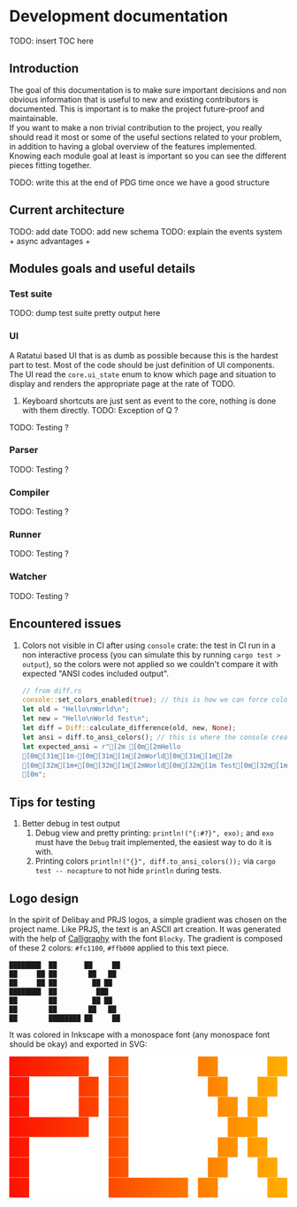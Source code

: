 # Development documentation

TODO: insert TOC here

## Introduction
The goal of this documentation is to make sure important decisions and non obvious information that is useful to new and existing contributors is documented. This is important is to make the project future-proof and maintainable.  
If you want to make a non trivial contribution to the project, you really should read it most or some of the useful sections related to your problem, in addition to having a global overview of the features implemented. Knowing each module goal at least is important so you can see the different pieces fitting together.


TODO: write this at the end of PDG time once we have a good structure

## Current architecture
TODO: add date
TODO: add new schema
TODO: explain the events system + async advantages + 

## Modules goals and useful details

### Test suite
TODO: dump test suite pretty output here

### UI
A Ratatui based UI that is as dumb as possible because this is the hardest part to test. Most of the code should be just definition of UI components. The UI read the `core.ui_state` enum to know which page and situation to display and renders the appropriate page at the rate of TODO.

1. Keyboard shortcuts are just sent as event to the core, nothing is done with them directly. 
TODO: Exception of Q ?

TODO: Testing ?

### Parser
TODO: Testing ?
### Compiler
TODO: Testing ?
### Runner
TODO: Testing ?
### Watcher
TODO: Testing ?

## Encountered issues
1. Colors not visible in CI after using `console` crate: the test in CI run in a non interactive process (you can simulate this by running `cargo test > output`), so the colors were not applied so we couldn't compare it with expected "ANSI codes included output".
    ```rust
    // from diff.rs
    console::set_colors_enabled(true); // this is how we can force colors
    let old = "Hello\nWorld\n";
    let new = "Hello\nWorld Test\n";
    let diff = Diff::calculate_difference(old, new, None);
    let ansi = diff.to_ansi_colors(); // this is where the console create is called
    let expected_ansi = r"[2m [0m[2mHello
    [0m[31m[1m-[0m[31m[1m[2mWorld[0m[31m[1m[2m
    [0m[32m[1m+[0m[32m[1m[2mWorld[0m[32m[1m Test[0m[32m[1m[2m
    [0m";
    ```

## Tips for testing
1. Better debug in test output
    1. Debug view and pretty printing: `println!("{:#?}", exo);` and `exo` must have the `Debug` trait implemented, the easiest way to do it is with.
    1. Printing colors `println!("{}", diff.to_ansi_colors());` via `cargo test -- nocapture` to not hide `println` during tests.


## Logo design

In the spirit of Delibay and PRJS logos, a simple gradient was chosen on the project name. Like PRJS, the text is an ASCII art creation. It was generated with the help of [Calligraphy](https://calligraphy.geopjr.dev/) with the font `Blocky`. The gradient is composed of these 2 colors: `#fc1100`, `#ffb000` applied to this text piece.

```
████████  ██       ██     ██ 
██     ██ ██        ██   ██  
██     ██ ██         ██ ██   
████████  ██          ███    
██        ██         ██ ██   
██        ██        ██   ██  
██        ████████ ██     ██ 
```

It was colored in Inkscape with a monospace font (any monospace font should be okay) and exported in SVG:

![logo of PLX](../../static/logo.svg)
